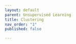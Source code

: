 ```yaml
---
layout: default
parent: Unsupervised Learning
title: Clustering
nav_order: "1"
published: false

---
```

